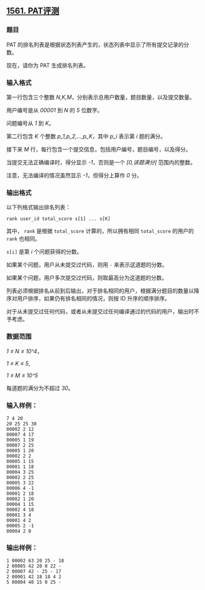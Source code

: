 ## [1561. PAT评测](https://www.acwing.com/problem/content/1563/)

### 题目

PAT 的排名列表是根据状态列表产生的，状态列表中显示了所有提交记录的分数。

现在，请你为 PAT 生成排名列表。

### 输入格式

第一行包含三个整数 *N,K,M*，分别表示总用户数量，题目数量，以及提交数量。

用户编号是从 *00001* 到 *N* 的 *5* 位数字。

问题编号从 *1* 到 *K*。

第二行包含 *K* 个整数 *p_1,p_2,…,p_K*，其中 *p_i* 表示第 *i* 题的满分。

接下来 *M* 行，每行包含一个提交信息，包括用户编号，题目编号，以及得分。

当提交无法正确编译时，得分显示 *-1*，否则是一个 *[0,该题满分]* 范围内的整数。

注意，无法编译的情况虽然显示 *-1*，但得分上算作 *0* 分。

### 输出格式

以下列格式输出排名列表：

```
rank user_id total_score s[1] ... s[K]
```

其中， `rank` 是根据 `total_score` 计算的，所以拥有相同 `total_score` 的用户的 `rank` 也相同。

`s[i]` 是第 *i* 个问题获得的分数。

如果某个问题，用户从未提交过代码，则用 `-` 来表示这道题的分数。

如果某个问题，用户多次提交过代码，则取最高分为这道题的分数。

列表必须根据排名从前到后输出，对于排名相同的用户，根据满分题目的数量以降序对用户排序，如果仍有排名相同的情况，则按 ID 升序的顺序排序。

对于从未提交过任何代码，或者从未提交过任何编译通过的代码的用户，输出时不予考虑。

### 数据范围

*1 ≤ N ≤ 10^4*，

*1 ≤ K ≤ 5*,

*1 ≤ M ≤ 10^5*

每道题的满分为不超过 *30*。

### 输入样例：

```
7 4 20
20 25 25 30
00002 2 12
00007 4 17
00005 1 19
00007 2 25
00005 1 20
00002 2 2
00005 1 15
00001 1 18
00004 3 25
00002 2 25
00005 3 22
00006 4 -1
00001 2 18
00002 1 20
00004 1 15
00002 4 18
00001 3 4
00001 4 2
00005 2 -1
00004 2 0
```

### 输出样例：

```
1 00002 63 20 25 - 18
2 00005 42 20 0 22 -
2 00007 42 - 25 - 17
2 00001 42 18 18 4 2
5 00004 40 15 0 25 -
```
